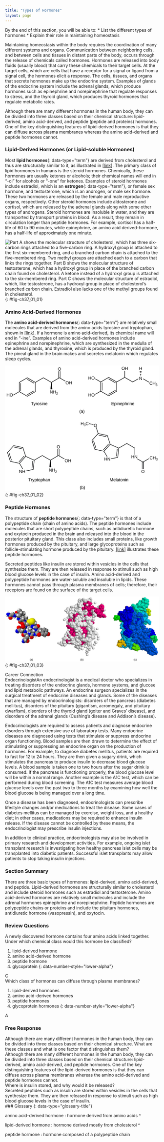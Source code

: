 ```yaml
---
title: "Types of Hormones"
layout: page
---
```



<div data-type="abstract" markdown="1">
By the end of this section, you will be able to:
* List the different types of hormones
* Explain their role in maintaining homeostasis

</div>

Maintaining homeostasis within the body requires the coordination of many different systems and organs. Communication between neighboring cells, and between cells and tissues in distant parts of the body, occurs through the release of chemicals called hormones. Hormones are released into body fluids (usually blood) that carry these chemicals to their target cells. At the target cells, which are cells that have a receptor for a signal or ligand from a signal cell, the hormones elicit a response. The cells, tissues, and organs that secrete hormones make up the endocrine system. Examples of glands of the endocrine system include the adrenal glands, which produce hormones such as epinephrine and norepinephrine that regulate responses to stress, and the thyroid gland, which produces thyroid hormones that regulate metabolic rates.

Although there are many different hormones in the human body, they can be divided into three classes based on their chemical structure: lipid-derived, amino acid-derived, and peptide (peptide and proteins) hormones. One of the key distinguishing features of lipid-derived hormones is that they can diffuse across plasma membranes whereas the amino acid-derived and peptide hormones cannot.

### Lipid-Derived Hormones (or Lipid-soluble Hormones)

Most **lipid hormones**{: data-type="term"} are derived from cholesterol and thus are structurally similar to it, as illustrated in [\[link\]](#fig-ch37_01_01). The primary class of lipid hormones in humans is the steroid hormones. Chemically, these hormones are usually ketones or alcohols; their chemical names will end in “-ol” for alcohols or “-one” for ketones. Examples of steroid hormones include estradiol, which is an **estrogen**{: data-type="term"}, or female sex hormone, and testosterone, which is an androgen, or male sex hormone. These two hormones are released by the female and male reproductive organs, respectively. Other steroid hormones include aldosterone and cortisol, which are released by the adrenal glands along with some other types of androgens. Steroid hormones are insoluble in water, and they are transported by transport proteins in blood. As a result, they remain in circulation longer than peptide hormones. For example, cortisol has a half-life of 60 to 90 minutes, while epinephrine, an amino acid derived-hormone, has a half-life of approximately one minute.

![Part A shows the molecular structure of cholesterol, which has three six-carbon rings attached to a five-carbon ring. A hydroxyl group is attached to the first six-membered ring, and a branched carbon chain is attached to the five-membered ring. Two methyl groups are attached each to a carbon that links the rings together. Part B shows the molecular structure of testosterone, which has a hydroxyl group in place of the branched carbon chain found on cholesterol. A ketone instead of a hydroxyl group is attached to the six-membered ring. Part C shows the molecular structure of estradiol, which, like testosterone, has a hydroxyl group in place of cholesterol&#x2019;s branched carbon chain. Estradiol also lacks one of the methyl groups found in cholesterol.](../resources/Figure_37_01_01abc.jpg "The structures shown here represent (a) cholesterol, plus the steroid hormones (b) testosterone and (c) estradiol."){: #fig-ch37_01_01}

### Amino Acid-Derived Hormones

The **amino acid-derived hormones**{: data-type="term"} are relatively small molecules that are derived from the amino acids tyrosine and tryptophan, shown in [\[link\]](#fig-ch37_01_02). If a hormone is amino acid-derived, its chemical name will end in “-ine”. Examples of amino acid-derived hormones include epinephrine and norepinephrine, which are synthesized in the medulla of the adrenal glands, and thyroxine, which is produced by the thyroid gland. The pineal gland in the brain makes and secretes melatonin which regulates sleep cycles.

 ![Part A shows the amino acid tyrosine on the left and epinephrine on the right. Epinephrine is similar in structure to tyrosine, with minor modifications. Part B shows the amino acid tryptophan on the left and the structurally similar melatonin on the right.](../resources/Figure_37_01_02ab.jpg "(a) The hormone epinephrine, which triggers the fight-or-flight response, is derived from the amino acid tyrosine. (b) The hormone melatonin, which regulates circadian rhythms, is derived from the amino acid tryptophan."){: #fig-ch37_01_02}

### Peptide Hormones

The structure of **peptide hormones**{: data-type="term"} is that of a polypeptide chain (chain of amino acids). The peptide hormones include molecules that are short polypeptide chains, such as antidiuretic hormone and oxytocin produced in the brain and released into the blood in the posterior pituitary gland. This class also includes small proteins, like growth hormones produced by the pituitary, and large glycoproteins such as follicle-stimulating hormone produced by the pituitary. [\[link\]](#fig-ch37_01_03) illustrates these peptide hormones.

Secreted peptides like insulin are stored within vesicles in the cells that synthesize them. They are then released in response to stimuli such as high blood glucose levels in the case of insulin. Amino acid-derived and polypeptide hormones are water-soluble and insoluble in lipids. These hormones cannot pass through plasma membranes of cells; therefore, their receptors are found on the surface of the target cells.

 ![Oxytocin, growth hormone, and follicle stimulating hormone are all large, with complex three-dimensional structures.](../resources/Figure_37_01_03abc.jpg "The structures of peptide hormones (a) oxytocin, (b) growth hormone, and (c) follicle-stimulating hormone are shown. These peptide hormones are much larger than those derived from cholesterol or amino acids."){: #fig-ch37_01_03}

<div data-type="note" data-has-label="true" class="career" data-label="" markdown="1">
<div data-type="title">
Career Connection
</div>
<span data-type="title">Endocrinologist</span>An endocrinologist is a medical doctor who specializes in treating disorders of the endocrine glands, hormone systems, and glucose and lipid metabolic pathways. An endocrine surgeon specializes in the surgical treatment of endocrine diseases and glands. Some of the diseases that are managed by endocrinologists: disorders of the pancreas (diabetes mellitus), disorders of the pituitary (gigantism, acromegaly, and pituitary dwarfism), disorders of the thyroid gland (goiter and Graves’ disease), and disorders of the adrenal glands (Cushing’s disease and Addison’s disease).

Endocrinologists are required to assess patients and diagnose endocrine disorders through extensive use of laboratory tests. Many endocrine diseases are diagnosed using tests that stimulate or suppress endocrine organ functioning. Blood samples are then drawn to determine the effect of stimulating or suppressing an endocrine organ on the production of hormones. For example, to diagnose diabetes mellitus, patients are required to fast for 12 to 24 hours. They are then given a sugary drink, which stimulates the pancreas to produce insulin to decrease blood glucose levels. A blood sample is taken one to two hours after the sugar drink is consumed. If the pancreas is functioning properly, the blood glucose level will be within a normal range. Another example is the A1C test, which can be performed during blood screening. The A1C test measures average blood glucose levels over the past two to three months by examining how well the blood glucose is being managed over a long time.

Once a disease has been diagnosed, endocrinologists can prescribe lifestyle changes and/or medications to treat the disease. Some cases of diabetes mellitus can be managed by exercise, weight loss, and a healthy diet; in other cases, medications may be required to enhance insulin release. If the disease cannot be controlled by these means, the endocrinologist may prescribe insulin injections.

In addition to clinical practice, endocrinologists may also be involved in primary research and development activities. For example, ongoing islet transplant research is investigating how healthy pancreas islet cells may be transplanted into diabetic patients. Successful islet transplants may allow patients to stop taking insulin injections.

</div>

### Section Summary

There are three basic types of hormones: lipid-derived, amino acid-derived, and peptide. Lipid-derived hormones are structurally similar to cholesterol and include steroid hormones such as estradiol and testosterone. Amino acid-derived hormones are relatively small molecules and include the adrenal hormones epinephrine and norepinephrine. Peptide hormones are polypeptide chains or proteins and include the pituitary hormones, antidiuretic hormone (vasopressin), and oxytocin.

### Review Questions

<div data-type="exercise">
<div data-type="problem" markdown="1">
A newly discovered hormone contains four amino acids linked together. Under which chemical class would this hormone be classified?

1.  lipid-derived hormone
2.  amino acid-derived hormone
3.  peptide hormone
4.  glycoprotein
{: data-number-style="lower-alpha"}

</div>
<div data-type="solution" markdown="1">
C

</div>
</div>

<div data-type="exercise">
<div data-type="problem" markdown="1">
Which class of hormones can diffuse through plasma membranes?

1.  lipid-derived hormones
2.  amino acid-derived hormones
3.  peptide hormones
4.  glycoprotein hormones
{: data-number-style="lower-alpha"}

</div>
<div data-type="solution" markdown="1">
A

</div>
</div>

### Free Response

<div data-type="exercise">
<div data-type="problem" markdown="1">
Although there are many different hormones in the human body, they can be divided into three classes based on their chemical structure. What are these classes and what is one factor that distinguishes them?

</div>
<div data-type="solution" markdown="1">
Although there are many different hormones in the human body, they can be divided into three classes based on their chemical structure: lipid-derived, amino acid-derived, and peptide hormones. One of the key distinguishing features of the lipid-derived hormones is that they can diffuse across plasma membranes whereas the amino acid-derived and peptide hormones cannot.

</div>
</div>

<div data-type="exercise">
<div data-type="problem" markdown="1">
Where is insulin stored, and why would it be released?

</div>
<div data-type="solution" markdown="1">
Secreted peptides such as insulin are stored within vesicles in the cells that synthesize them. They are then released in response to stimuli such as high blood glucose levels in the case of insulin.

</div>
</div>

<div data-type="glossary" markdown="1">
### Glossary
{: data-type="glossary-title"}

amino acid-derived hormone
: hormone derived from amino acids
^

lipid-derived hormone
: hormone derived mostly from cholesterol
^

peptide hormone
: hormone composed of a polypeptide chain

</div>

